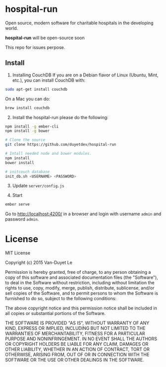 # hospital-run
Open source, modern software for charitable hospitals in the developing world.

**hospital-run** will be open-source soon

This repo for issues perpose.


## Install

1. Installing CouchDB
If you are on a Debian flavor of Linux (Ubuntu, Mint, etc.), you can install CouchDB with:
```sh
sudo apt-get install couchdb
```

On a Mac you can do:
```sh
brew install couchdb
```

2. Install the hospital-run please do the following:

```sh
npm install -g ember-cli
npm install -g bower

# Clone the source
git clone https://github.com/duyetdev/hospital-run

# Intall needed node and bower modules.
npm install
bower install

# initcouch database
init_db.sh <USERNAME> <PASSWORD>
```

3. Update `server/config.js`

4. Start
```sh
ember serve
```

Go to [http://localhost:4200/](http://localhost:4200/) in a browser and login with username `admin` and password `admin`.

# License

MIT License

Copyright (c) 2015 Van-Duyet Le

Permission is hereby granted, free of charge, to any person obtaining a copy of this software and associated documentation files (the "Software"), to deal in the Software without restriction, including without limitation the rights to use, copy, modify, merge, publish, distribute, sublicense, and/or sell copies of the Software, and to permit persons to whom the Software is furnished to do so, subject to the following conditions:

The above copyright notice and this permission notice shall be included in all copies or substantial portions of the Software.

THE SOFTWARE IS PROVIDED "AS IS", WITHOUT WARRANTY OF ANY KIND, EXPRESS OR IMPLIED, INCLUDING BUT NOT LIMITED TO THE WARRANTIES OF MERCHANTABILITY, FITNESS FOR A PARTICULAR PURPOSE AND NONINFRINGEMENT. IN NO EVENT SHALL THE AUTHORS OR COPYRIGHT HOLDERS BE LIABLE FOR ANY CLAIM, DAMAGES OR OTHER LIABILITY, WHETHER IN AN ACTION OF CONTRACT, TORT OR OTHERWISE, ARISING FROM, OUT OF OR IN CONNECTION WITH THE SOFTWARE OR THE USE OR OTHER DEALINGS IN THE SOFTWARE.